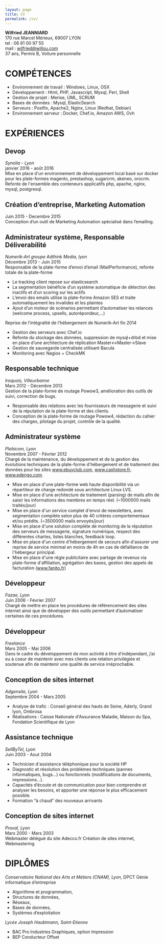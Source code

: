 ```yaml
---
layout: page
title: CV
permalink: /cv/
---
```


**Wilfried JEANNIARD** <br/>
170 rue Marcel Mérieux, 69007 LYON <br/>
tel : 06 81 00 97 55<br/>
mail : wilfried@willou.com<br/>
37 ans, Permis B, Voiture personnelle



# COMPÉTENCES
- Environnement de travail : Windows, Linux, OSX
- Développement : Html, PHP, Javascript, Mysql, Perl, Shell
- Gestion de projet : Merise, UML, SCRUM
- Bases de données : Mysql, ElasticSearch
- Serveurs : Postfix, Apache2, Nginx, Linux (Redhat, Debian)
- Environnement serveur : Docker, Chef.io, Amazon AWS, Ovh

# EXPÉRIENCES

## Devop
*Synolia - Lyon*<br/>
janvier 2016 - août 2016<br/>
Mise en place d'un environnement de développement local basé sur docker pour les plate-formes magento, prestashop, sugarcrm, akeneo, orocrm. Refonte de l'ensemble des conteneurs applicatifs php, apache, nginx, mysql, postgresql.

## Création d’entreprise, Marketing Automation
Juin 2015 - Decembre 2015 <br/>
Conception d’un outil de Marketing Automation spécialisé dans l’emailing.

## Administrateur système, Responsable Déliverabilité
*Numerik-Art groupe Adthink Media, lyon*<br/>
Décembre 2013 - Juin 2015 <br/>
Responsable de la plate-forme d’envoi d’email (MailPerformance), refonte totale de la plate-forme

- Le tracking client repose sur elasticsearch
- La segmentation bénéficie d’un système automatique de détection des inactifs et d’un scoring sur les actifs
- L’envoi des emails utilise la plate-forme Amazon SES et traite automatiquement les invalides et les plaintes
- Ajout d’un moteur de scénarios permettant d’automatiser les relances (welcome process, upsells, autorépondeur,...)

Reprise de l’intégralité de l’hébergement de Numerik-Art fin 2014

- Gestion des serveurs avec Chef.io
- Refonte du stockage des données, suppression de mysql+drbd et mise en place d’une architecture de réplication Master<->Master->Slave
- Gestion de sauvegarde centralisée utilisant Bacula
- Monitoring avec Nagios + CheckMK

## Responsable technique
*Iroquois, Villeurbanne*<br/>
Mars 2012 - Décembre 2013<br/>
Gestion de la plate-forme de routage Powow3, amélioration des outils de suivi, correction de bugs.

- Responsable des relations avec les fournisseurs de messagerie et suivi de la réputation de la plate-forme et des clients.<br/>
- Conception de la plate-forme de routage Powow4, rédaction du cahier des charges, pilotage du projet, contrôle de la qualité.

## Administrateur système
*Plebicom, Lyon*<br/>
Novembre 2007 - Février 2012<br/>
Chargé de la maintenance, du développement et de la gestion des évolutions techniques de la plate-forme d'hébergement et de traitement des données pour les sites www.ebuyclub.com, www.cashstore.fr, www.edengo.com.

- Mise en place d'une plate-forme web haute disponibilité via un répartiteur de charge redondé sous architecture Linux LVS.
- Mise en place d'une architecture de traitement (parsing) de mails afin de saisir les informations des membres en temps réel. (~1000000 mails traités/jour)
- Mise en place d'un service complet d'envoi de newsletters, avec segmentation complète selon plus de 40 critères comportementaux et/ou prédits. (~3500000 mails envoyés/jour)
- Mise en place d'une solution complète de monitoring de la réputation des serveurs de messagerie, signature numérique, respect des différentes chartes, listes blanches, feedback loop.
- Mise en place d'un centre d'hébergement de secours afin d'assurer une reprise de service minimal en moins de 4h en cas de défaillance de l'hébergeur principal.
- Mise en place d'une régie publicitaire avec partage de revenus via plate-forme d'affiliation, agrégation des bases, gestion des appels de facturation (www.fanito.fr)

## Développeur
*Fazae, Lyon*<br/>
Juin 2006 - Février 2007<br/>
Chargé de mettre en place les procédures de référencement des sites internet ainsi que de développer des outils permettant d’automatiser certaines de ces procédures.

## Développeur
*Freelance*<br/>
Mars 2005 - Mai 2006<br/>
Dans le cadre du développement de mon activité à titre d’indépendant, j’ai eu à coeur de maintenir avec mes clients une relation privilégiée et soutenue afin de maintenir une qualité de service irréprochable.

## Conception de sites internet
*Adgensite, Lyon*<br/>
Septembre 2004 - Mars 2005

- Analyse de trafic : Conseil général des hauts de Seine, Aderly, Grand lyon, Ombrosa
- Réalisations : Caisse Nationale d'Assurance Maladie, Maison du Spa, Fondation Scientifique de Lyon

## Assistance technique
*SellByTel, Lyon*<br/>
Juin 2003 - Aout 2004

- Technicien d'assistance téléphonique pour la société HP 
- Diagnostic et résolution des problèmes techniques (pannes informatiques, bugs…) ou fonctionnels (modifications de documents, impressions…). 
- Capacités d’écoute et de communication pour bien comprendre et analyser les besoins, et apporter une réponse le plus efficacement possible. 
- Formation “à chaud” des nouveaux arrivants

## Conception de sites internet
*Proval, Lyon*<br/>
Mars 2000 - Mars 2003<br/>
Webmaster délégué du site Adecco.fr
Création de sites internet, Webmastering

# DIPLÔMES
*Conservatoire National des Arts et Métiers (CNAM), Lyon,*
DPCT Génie informatique d’entreprise

- Algorithme et programmation,
- Structures de données,
- Réseaux,
- Bases de données,
- Systèmes d’exploitation

*Lycée Joseph Haubtmann, Saint-Etienne*

- BAC Pro Industries Graphiques, option Impression
- BEP Conducteur Offset
